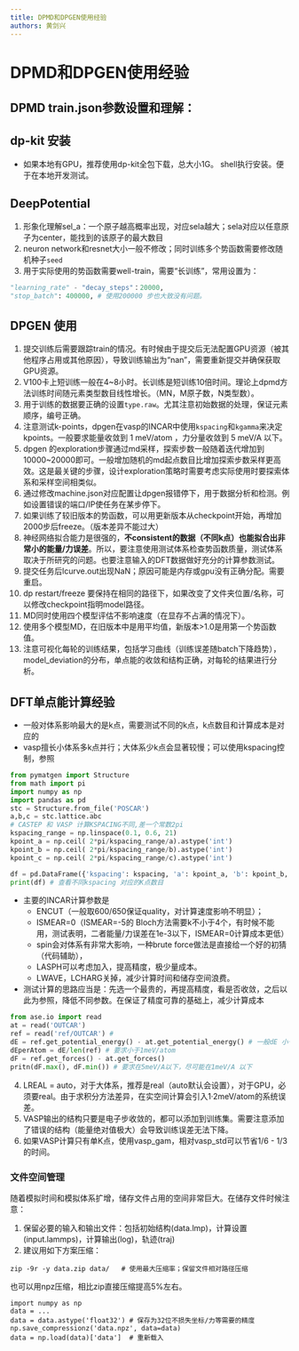 ```yaml
---
title: DPMD和DPGEN使用经验
authors: 黄剑兴
---
```


# DPMD和DPGEN使用经验

## DPMD train.json参数设置和理解：

## dp-kit 安装
- 如果本地有GPU，推荐使用dp-kit全包下载，总大小1G。 shell执行安装。便于在本地开发测试。

## DeepPotential
1. 形象化理解sel_a：一个原子越高概率出现，对应sela越大；sela对应以任意原子为center，能找到的该原子的最大数目
2. neuron network和resnet大小一般不修改；同时训练多个势函数需要修改随机种子`seed`
3. 用于实际使用的势函数需要well-train，需要“长训练”，常用设置为：
```python
"learning_rate" - "decay_steps"：20000,
"stop_batch": 400000, # 使用200000 步也大致没有问题。
```

## DPGEN 使用
1. 提交训练后需要跟踪train的情况。有时候由于提交后无法配置GPU资源（被其他程序占用或其他原因），导致训练输出为“nan”，需要重新提交并确保获取GPU资源。
2. V100卡上短训练一般在4~8小时。长训练是短训练10倍时间。理论上dpmd方法训练时间随元素类型数目线性增长。（MN，M原子数，N类型数）。
3. 用于训练的数据要正确的设置`type.raw`。尤其注意初始数据的处理，保证元素顺序，编号正确。
4. 注意测试k-points，dpgen在vasp的INCAR中使用`kspacing`和`kgamma`来决定kpoints。一般要求能量收敛到 1 meV/atom ，力分量收敛到 5 meV/A 以下。
5. dpgen 的exploration步骤通过md采样，探索步数一般随着迭代增加到10000~20000即可。一般增加随机的md起点数目比增加探索步数采样更高效。这是最关键的步骤，设计exploration策略时需要考虑实际使用时要探索体系和采样空间相类似。
6. 通过修改machine.json对应配置让dpgen报错停下，用于数据分析和检测。例如设置错误的端口/IP使任务在某步停下。
7. 如果训练了较旧版本的势函数，可以用更新版本从checkpoint开始，再增加2000步后freeze。（版本差异不能过大）
8. 神经网络拟合能力是很强的，**不consistent的数据（不同k点）也能拟合出非常小的能量/力误差**。所以，要注意使用测试体系检查势函数质量，测试体系取决于所研究的问题。也要注意输入的DFT数据做好充分的计算参数测试。
9. 提交任务后lcurve.out出现NaN；原因可能是内存或gpu没有正确分配。需要重启。
10. dp restart/freeze 要保持在相同的路径下，如果改变了文件夹位置/名称，可以修改checkpoint指明model路径。
11. MD同时使用四个模型评估不影响速度（在显存不占满的情况下）。
12. 使用多个模型MD，在旧版本中是用平均值，新版本>1.0是用第一个势函数值。
13. 注意可视化每轮的训练结果，包括学习曲线（训练误差随batch下降趋势），model_deviation的分布，单点能的收敛和结构正确，对每轮的结果进行分析。

## DFT单点能计算经验
- 一般对体系影响最大的是k点，需要测试不同的k点，k点数目和计算成本是对应的
- vasp擅长小体系多k点并行；大体系少k点会显著较慢；可以使用kspacing控制，参照
```python
from pymatgen import Structure
from math import pi
import numpy as np
import pandas as pd
stc = Structure.from_file('POSCAR')
a,b,c = stc.lattice.abc
# CASTEP 和 VASP 计算KSPACING不同,差一个常数2pi
kspacing_range = np.linspace(0.1, 0.6, 21)
kpoint_a = np.ceil( 2*pi/kspacing_range/a).astype('int')
kpoint_b = np.ceil( 2*pi/kspacing_range/b).astype('int')
kpoint_c = np.ceil( 2*pi/kspacing_range/c).astype('int')

df = pd.DataFrame({'kspacing': kspacing, 'a': kpoint_a, 'b': kpoint_b, 'c': kpoint_c})
print(df) # 查看不同kspacing 对应的K点数目
```
- 主要的INCAR计算参数是
    - ENCUT（一般取600/650保证quality，对计算速度影响不明显）；
     - ISMEAR=0（ISMEAR=-5的 Bloch方法需要k不小于4个，有时候不能用，测试表明，二者能量/力误差在1e-3以下，ISMEAR=0计算成本更低）
    - spin会对体系有非常大影响，一种brute force做法是直接给一个好的初猜（代码辅助），
    - LASPH可以考虑加入，提高精度，极少量成本。
    - LWAVE，LCHARG关掉，减少计算时间和储存空间浪费。
- 测试计算的思路应当是：先选一个最贵的，再提高精度，看是否收敛，之后以此为参照，降低不同参数。在保证了精度可靠的基础上，减少计算成本
```python
from ase.io import read
at = read('OUTCAR')
ref = read('ref/OUTCAR') # 
dE = ref.get_potential_energy() - at.get_potential_energy() # 一般dE 小于10meV
dEperAtom = dE/len(ref) # 要求小于1meV/atom
dF = ref.get_forces() - at.get_forces()
pritn(dF.max(), dF.min()) # 要求在5meV/A以下，尽可能在1meV/A 以下
```
4. LREAL = auto，对于大体系，推荐是real（auto默认会设置），对于GPU，必须要real。由于求积分方法差异，在实空间计算会引入1·2meV/atom的系统误差。
5. VASP输出的结构只要是电子步收敛的，都可以添加到训练集。需要注意添加了错误的结构（能量绝对值极大）会导致训练误差无法下降。
6. 如果VASP计算只有单K点，使用vasp_gam，相对vasp_std可以节省1/6 - 1/3的时间。

### 文件空间管理
随着模拟时间和模拟体系扩增，储存文件占用的空间非常巨大。在储存文件时候注意：
1. 保留必要的输入和输出文件：包括初始结构(data.lmp)，计算设置(input.lammps)，计算输出(log)，轨迹(traj)
2. 建议用如下方案压缩：
```shell
zip -9r -y data.zip data/   # 使用最大压缩率；保留文件相对路径压缩
```
也可以用npz压缩，相比zip直接压缩提高5%左右。
```cpython
import numpy as np
data = ...
data = data.astype('float32') # 保存为32位不损失坐标/力等需要的精度
np.save_compressionz('data.npz', data=data)
data = np.load(data)['data']  # 重新载入
```


